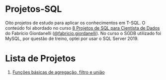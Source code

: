# Projetos-SQL
Oito projetos de estudo para aplicar os conhecimentos em T-SQL. O conteúdo foi abordado no curso [8 Projetos de SQL para Cientista de Dados](https://www.sympla.com.br/8-projetos-de-sql-para-cientista-de-dados__1256630) do Fabrício Giordanelli ([@fabricio.giordanelli](https://www.instagram.com/fabricio.giordanelli/)). No curso o SGDB utilizado foi MySQL, por questão de treino, optei por usar o SQL Server 2019. 

# Lista de Projetos
1. [Funções básicas de agregação, filtro e união](https://github.com/lucianaaguiarc/Projetos-ML-em-Python/blob/main/Projeto%201.ipynb)
